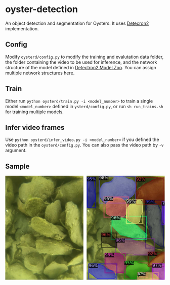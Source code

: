 # oyster-detection
An object detection and segmentation for Oysters. It uses [Detecron2](https://github.com/facebookresearch/detectron2) implementation.

## Config
Modify `oysterd/config.py` to modify the training and evalutation data folder, the folder containing the video to be used for inference, and the network structure of the model defined in [Detectron2 Model Zoo](https://github.com/facebookresearch/detectron2/blob/master/MODEL_ZOO.md). You can assign multiple network structures here.

## Train
Either run `python oysterd/train.py -i <model_number>` to train a single model `<model_number>` defined in `ysterd/config.py`, or run `sh run_trains.sh` for training multiple models.

## Infer video frames
Use `python oysterd/infer_video.py -i <model_number>` if you defined the video path in the `oysterd/config.py`. You can also pass the video path by `-v` argument.

## Sample
<div align="center">
  <img src="https://github.com/bsadr/oyster-detection/blob/master/sample.png"/>
</div>
